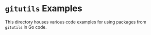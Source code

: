 # `gitutils` Examples

This directory houses various code examples for using packages from `gitutils` in Go code.

